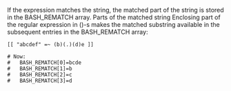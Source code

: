 If the expression matches the string, the matched part of the string is stored in the BASH_REMATCH array.
Parts of the matched string
Enclosing part of the regular expression in ()-s makes the matched substring available in the subsequent entries in the BASH_REMATCH array:

```
[[ "abcdef" =~ (b)(.)(d)e ]]

# Now:
#   BASH_REMATCH[0]=bcde
#   BASH_REMATCH[1]=b
#   BASH_REMATCH[2]=c
#   BASH_REMATCH[3]=d 
```
